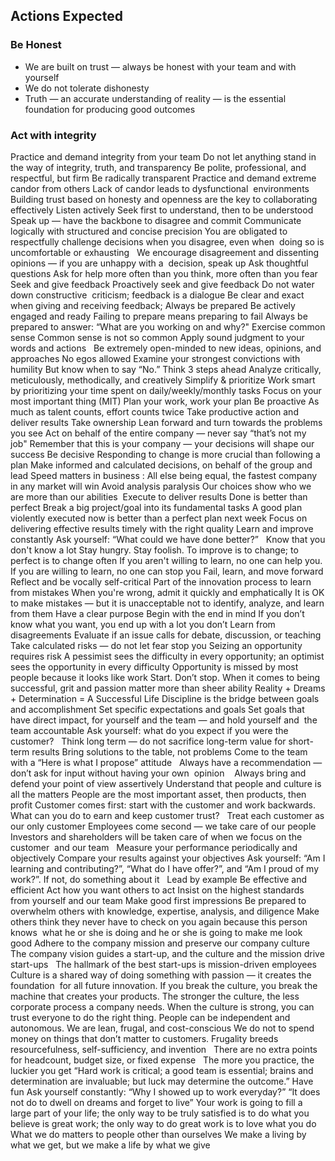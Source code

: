 ## Actions Expected

### Be Honest
* We are built on trust — always be honest with your team and with yourself 
* We do not tolerate dishonesty 
* Truth — an accurate understanding of reality — is the essential foundation for producing good outcomes

### Act with integrity
Practice and demand integrity from your team
Do not let anything stand in the way of integrity, truth, and transparency
Be polite, professional, and respectful, but firm
Be radically transparent
Practice and demand extreme candor from others
Lack of candor leads to dysfunctional  environments
Building trust based on honesty and openness are the key to collaborating effectively
Listen actively
Seek first to understand, then to be understood
Speak up — have the backbone to disagree and commit
Communicate logically with structured and concise precision
You are obligated to respectfully challenge decisions when you disagree, even when  doing so is uncomfortable or exhausting  
We encourage disagreement and dissenting opinions — if you are unhappy with a  decision, speak up
Ask thoughtful questions
Ask for help more often than you think, more often than you fear
Seek and give feedback
Proactively seek and give feedback
Do not water down constructive  criticism; feedback is a dialogue
Be clear and exact when giving and receiving feedback; 
Always be prepared
Be actively engaged and ready
Failing to prepare means preparing to fail
Always be prepared to answer: “What are you working on and why?"
Exercise common sense
Common sense is not so common
Apply sound judgment to your words and actions  
Be extremely open-minded to new ideas, opinions, and approaches
No egos allowed
Examine your strongest convictions with humility
But know when to say “No.”
Think 3 steps ahead 
Analyze critically, meticulously, methodically, and creatively
Simplify & prioritize
Work smart by prioritizing your time spent on daily/weekly/monthly tasks
Focus on your most important thing (MIT)
Plan your work, work your plan
 Be proactive
As much as talent counts, effort counts twice
Take productive action and deliver results
Take ownership
Lean forward and turn towards the problems you see
Act on behalf of the entire company — never say “that’s not my job"
Remember that this is your company — your decisions will shape our success
Be decisive
Responding to change is more crucial than following a plan
Make informed and calculated decisions, on behalf of the group and lead
Speed matters in business : All else being equal, the fastest company in any market will win
Avoid analysis paralysis
Our choices show who we are more than our abilities 
Execute to deliver results
Done is better than perfect
Break a big project/goal into its fundamental tasks
A good plan violently executed now is better than a perfect plan next week
Focus on delivering effective results timely with the right quality
Learn and improve constantly
Ask yourself: “What could we have done better?”  
Know that you don't know a lot
Stay hungry. Stay foolish.
To improve is to change; to perfect is to change often
If you aren't willing to learn, no one can help you. If you are willing to learn, no one can stop you
Fail, learn, and move forward
Reflect and be vocally self-critical
Part of the innovation process to learn from mistakes
When you're wrong, admit it quickly and emphatically
It is OK to make mistakes — but it is unacceptable not to identify, analyze, and learn from them
Have a clear purpose
Begin with the end in mind
If you don’t know what you want, you end up with a lot you don’t
Learn from disagreements
Evaluate if an issue calls for debate, discussion, or teaching
Take calculated risks — do not let fear stop you
Seizing an opportunity requires risk 
A pessimist sees the difficulty in every opportunity; an optimist sees the opportunity in every difficulty
Opportunity is missed by most people because it looks like work
Start. Don’t stop. 
When it comes to being successful, grit and passion matter more than sheer ability
Reality + Dreams + Determination = A Successful Life
Discipline is the bridge between goals and accomplishment
Set specific expectations and goals
Set goals that have direct impact, for yourself and the team — and hold yourself and  the team accountable
Ask yourself: what do you expect if you were the customer?  
Think long term — do not sacrifice long-term value for short-term results
Bring solutions to the table, not problems
Come to the team with a “Here is what I propose” attitude  
Always have a recommendation — don’t ask for input without having your own  opinion  
 Always bring and defend your point of view assertively
Understand that people and culture is all the matters
People are the most important asset, then products, then profit
Customer comes first: start with the customer and work backwards. What can you do to earn and keep customer trust?  
Treat each customer as our only customer
Employees come second — we take care of our people  
Investors and shareholders will be taken care of when we focus on the customer  and our team  
Measure your performance periodically and objectively
Compare your results against your objectives
Ask yourself: “Am I learning and contributing?”, “What do I have offer?”, and “Am I proud of my work?”. If not, do something about it  
Lead by example
 Be effective and efficient
Act how you want others to act
Insist on the highest standards from yourself and our team
Make good first impressions
Be prepared to overwhelm others with knowledge, expertise, analysis, and diligence
Make others think they never have to check on you again because this person knows  what he or she is doing and he or she is going to make me look good
Adhere to the company mission and preserve our company culture
The company vision guides a start-up, and the culture and the mission drive start-ups  
The hallmark of the best start-ups is mission-driven employees  
Culture is a shared way of doing something with passion — it creates the foundation  for all future innovation. If you break the culture, you break the machine that creates your products. The stronger the culture, the less corporate process a company needs. When the culture is strong, you can trust everyone to do the right thing. People can be independent and autonomous. 
We are lean, frugal, and cost-conscious
We do not to spend money on things that don’t matter to customers.
Frugality breeds  resourcefulness, self-sufficiency, and invention  
There are no extra points for headcount, budget size, or fixed expense  
The more you practice, the luckier you get
“Hard work is critical; a good team is essential; brains and determination are invaluable; but luck may determine the outcome.”
Have fun
Ask yourself constantly: “Why I showed up to work everyday?”
“It does not do to dwell on dreams and forget to live”
Your work is going to fill a large part of your life; the only way to be truly satisfied is to do what you believe is great work; the only way to do great work is to love what you do
What we do matters to people other than ourselves
We make a living by what we get, but we make a life by what we give
